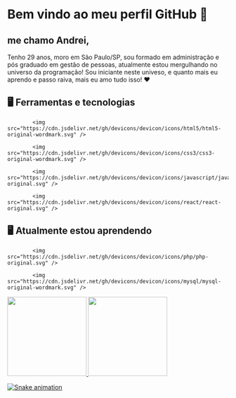 # Bem vindo ao meu perfil GitHub 👋

## me chamo Andrei,

Tenho 29 anos, moro em São Paulo/SP, sou formado em administração e pós graduado em gestão de pessoas, atualmente estou mergulhando no universo da programação!
Sou iniciante neste univeso, e quanto mais eu aprendo e passo raiva, mais eu amo tudo isso! ❤

## 🖥️ Ferramentas e tecnologias


            <img src="https://cdn.jsdelivr.net/gh/devicons/devicon/icons/html5/html5-original-wordmark.svg" />
          
            <img src="https://cdn.jsdelivr.net/gh/devicons/devicon/icons/css3/css3-original-wordmark.svg" />
          
            <img src="https://cdn.jsdelivr.net/gh/devicons/devicon/icons/javascript/javascript-original.svg" />
          
            <img src="https://cdn.jsdelivr.net/gh/devicons/devicon/icons/react/react-original.svg" />
            
          
## 🖥️ Atualmente estou aprendendo


            <img src="https://cdn.jsdelivr.net/gh/devicons/devicon/icons/php/php-original.svg" />
          
            <img src="https://cdn.jsdelivr.net/gh/devicons/devicon/icons/mysql/mysql-original-wordmark.svg" />

<div>
<a href="https://github.com/AndreiFernando">
<img height="180em" src="https://github-readme-stats.vercel.app/api/top-langs/?username=seu-usuário-aqui&layout=compact&langs_count=7&theme=dracula"/>
<img height="180em" src="https://github-readme-stats.vercel.app/api?username=seu-usuário-aqui&show_icons=true&theme=dracula&include_all_commits=true&count_private=true"/>
</div>

![Snake animation](https://github.com/seu-usuário-aqui/seu-usuário-aqui/blob/output/github-contribution-grid-snake.svg)

